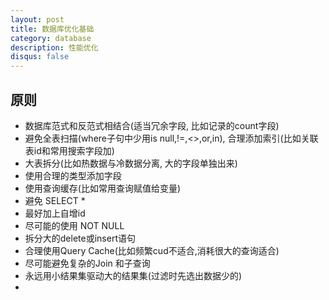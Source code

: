 ```yaml
---
layout: post
title: 数据库优化基础
category: database
description: 性能优化
disqus: false
---
```


## 原则
* 数据库范式和反范式相结合(适当冗余字段, 比如记录的count字段)
* 避免全表扫描(where子句中少用is null,!=,<>,or,in), 合理添加索引(比如关联表id和常用搜索字段加)
* 大表拆分(比如热数据与冷数据分离, 大的字段单独出来)
* 使用合理的类型添加字段
* 使用查询缓存(比如常用查询赋值给变量)
* 避免 SELECT *
* 最好加上自增id
* 尽可能的使用 NOT NULL
* 拆分大的delete或insert语句
* 合理使用Query Cache(比如频繁cud不适合,消耗很大的查询适合)
* 尽可能避免复杂的Join 和子查询
* 永远用小结果集驱动大的结果集(过滤时先选出数据少的)
* 